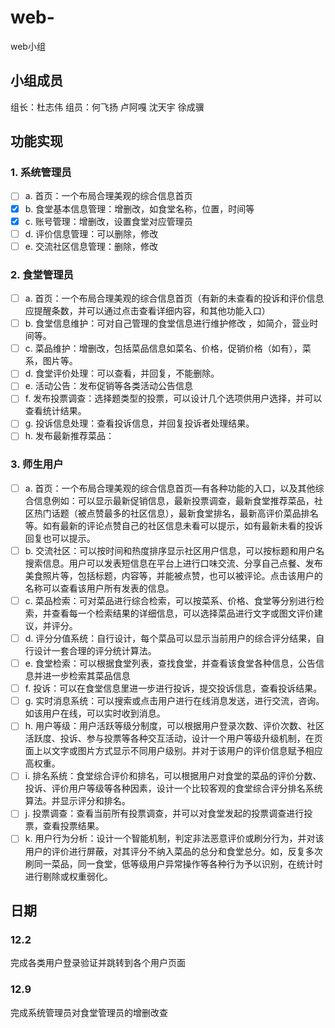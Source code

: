 # web-
web小组
## 小组成员
组长：杜志伟
组员：何飞扬 卢阿嘎 沈天宇 徐成骥
## 功能实现
### 1.	系统管理员
- [ ] a.	首页：一个布局合理美观的综合信息首页
- [x] b.	食堂基本信息管理：增删改，如食堂名称，位置，时间等
- [x] c.	账号管理：增删改，设置食堂对应管理员
- [ ] d.	评价信息管理：可以删除，修改
- [ ] e.	交流社区信息管理：删除，修改
### 2.	食堂管理员
- [ ] a.	首页：一个布局合理美观的综合信息首页（有新的未查看的投诉和评价信息应提醒条数，并可以通过点击查看详细内容，和其他功能入口）
- [ ] b.	食堂信息维护：可对自己管理的食堂信息进行维护修改 ，如简介，营业时间等。
- [ ] c.	菜品维护：增删改，包括菜品信息如菜名、价格，促销价格（如有），菜系，图片等。
- [ ] d.	食堂评价处理：可以查看，并回复，不能删除。
- [ ] e.	活动公告：发布促销等各类活动公告信息
- [ ] f.		发布投票调查：选择题类型的投票，可以设计几个选项供用户选择，并可以查看统计结果。
- [ ] g.	投诉信息处理：查看投诉信息，并回复投诉者处理结果。
- [ ] h.	发布最新推荐菜品：
### 3.	师生用户
- [ ] a.	首页：一个布局合理美观的综合信息首页—有各种功能的入口，以及其他综合信息例如：可以显示最新促销信息，最新投票调查，最新食堂推荐菜品，社区热门话题（被点赞最多的社区信息），最新食堂排名，最新高评价菜品排名等。如有最新的评论点赞自己的社区信息未看可以提示，如有最新未看的投诉回复也可以提示。
- [ ] b.	交流社区：可以按时间和热度排序显示社区用户信息，可以按标题和用户名搜索信息。用户可以发表短信息在平台上进行口味交流、分享自己点餐、发布美食照片等，包括标题，内容等，并能被点赞，也可以被评论。点击该用户的名称可以查看该用户所有发表的信息。
- [ ] c.	菜品检索：可对菜品进行综合检索，可以按菜系、价格、食堂等分别进行检索，并查看每一个检索结果的详细信息，可以选择菜品进行文字或图文评价建议，并评分。
- [ ] d.	评分分值系统：自行设计，每个菜品可以显示当前用户的综合评分结果，自行设计一套合理的评分统计算法。
- [ ] e.	食堂检索：可以根据食堂列表，查找食堂，并查看该食堂各种信息，公告信息并进一步检索其菜品信息
- [ ] f.		投诉：可以在食堂信息里进一步进行投诉，提交投诉信息，查看投诉结果。
- [ ] g.	实时消息系统：可以搜索或点击用户进行在线消息发送，进行交流，咨询。如该用户在线，可以实时收到消息。
- [ ] h.	用户等级：用户活跃等级分制度，可以根据用户登录次数、评价次数、社区活跃度、投诉、参与投票等各种交互活动，设计一个用户等级升级机制，在页面上以文字或图片方式显示不同用户级别。并对于该用户的评价信息赋予相应高权重。
- [ ] i.		排名系统：食堂综合评价和排名，可以根据用户对食堂的菜品的评价分数、投诉、评价用户等级等各种因素，设计一个比较客观的食堂综合评分排名系统算法。并显示评分和排名。
- [ ] j.		投票调查：查看当前所有投票调查，并可以对食堂发起的投票调查进行投票，查看投票结果。
- [ ] k.	用户行为分析：设计一个智能机制，判定非法恶意评价或刷分行为，并对该用户的评价进行屏蔽，对其评分不纳入菜品的总分和食堂总分。如，反复多次刷同一菜品，同一食堂，低等级用户异常操作等各种行为予以识别，在统计时进行剔除或权重弱化。
## 日期
### 12.2
完成各类用户登录验证并跳转到各个用户页面
### 12.9 
完成系统管理员对食堂管理员的增删改查
